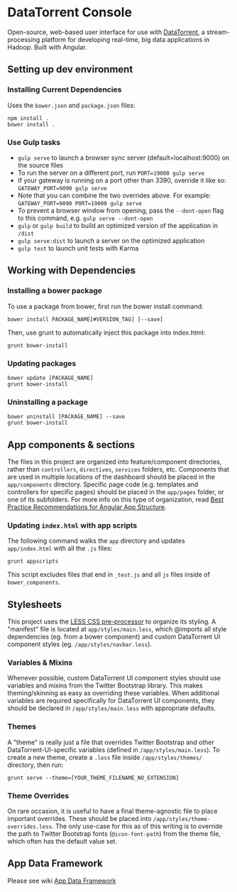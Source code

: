 DataTorrent Console
===================

Open-source, web-based user interface for use with [DataTorrent](http://datatorrent.com), a stream-processing platform for developing real-time, big data applications in Hadoop.
Built with Angular.


Setting up dev environment
--------------------------
### Installing Current Dependencies
Uses the `bower.json` and `package.json` files:

    npm install .
    bower install .

### Use Gulp tasks

* `gulp serve` to launch a browser sync server (default=localhost:9000) on the source files
 * To run the server on a different port, run `PORT=19000 gulp serve`
 * If your gateway is running on a port other than 3390, override it like so: `GATEWAY_PORT=9090 gulp serve`
 * Note that you can combine the two overrides above. For example: `GATEWAY_PORT=9090 PORT=19000 gulp serve`
 * To prevent a browser window from opening, pass the `--dont-open` flag to this command, e.g. `gulp serve --dont-open`
* `gulp` or `gulp build` to build an optimized version of the application in `/dist`
* `gulp serve:dist` to launch a server on the optimized application
* `gulp test` to launch unit tests with Karma

Working with Dependencies
-------------------------
### Installing a bower package
To use a package from bower, first run the bower install command:

    bower install PACKAGE_NAME[#VERSION_TAG] [--save]

Then, use grunt to automatically inject this package into index.html:

    grunt bower-install

### Updating packages

    bower update [PACKAGE_NAME]
    grunt bower-install    

### Uninstalling a package

    bower uninstall [PACKAGE_NAME] --save
    grunt bower-install


App components & sections
-------------------------
The files in this project are organized into feature/component directories, rather than `controllers`, `directives`, `services` folders, etc. Components that are used in multiple locations of the dashboard should be placed in the `app/components` directory. Specific page code (e.g. templates and controllers for specific pages) should be placed in the `app/pages` folder, or one of its subfolders. For more info on this type of organization, read [Best Practice Recommendations for Angular App Structure](https://docs.google.com/document/d/1XXMvReO8-Awi1EZXAXS4PzDzdNvV6pGcuaF4Q9821Es/pub).

### Updating `index.html` with app scripts
The following command walks the `app` directory and updates `app/index.html` with all the `.js` files:
    
    grunt appscripts

This script excludes files that end in `_test.js` and all `js` files inside of `bower_components`.

Stylesheets
-----------
This project uses the [LESS CSS pre-processor](http://lesscss.org/) to organize its styling. A "manifest" file is located at `app/styles/main.less`, which @imports all style dependencies (eg. from a bower component) and custom DataTorrent UI component styles (eg. `/app/styles/navbar.less`).

### Variables & Mixins
Whenever possible, custom DataTorrent UI component styles should use variables and mixins from the Twitter Bootstrap library. This makes theming/skinning as easy as overriding these variables. When additional variables are required specifically for DataTorrent UI components, they should be declared in `/app/styles/main.less` with appropriate defaults.

### Themes
A "theme" is really just a file that overrides Twitter Bootstrap and other DataTorrent-UI-specific variables (defined in `/app/styles/main.less`). To create a new theme, create a `.less` file inside `/app/styles/themes/` directory, then run:

    grunt serve --theme=[YOUR_THEME_FILENAME_NO_EXTENSION]

### Theme Overrides
On rare occasion, it is useful to have a final theme-agnostic file to place important overrides. These should be placed into `/app/styles/theme-overrides.less`. The only use-case for this as of this writing is to override the path to Twitter Bootstrap fonts (`@icon-font-path`) from the theme file, which often has the default value set.

App Data Framework
--------------------------

Please see wiki [App Data Framework](https://github.com/DataTorrent/malhar-ui-console/wiki/App-Data-Framework-Architecture)